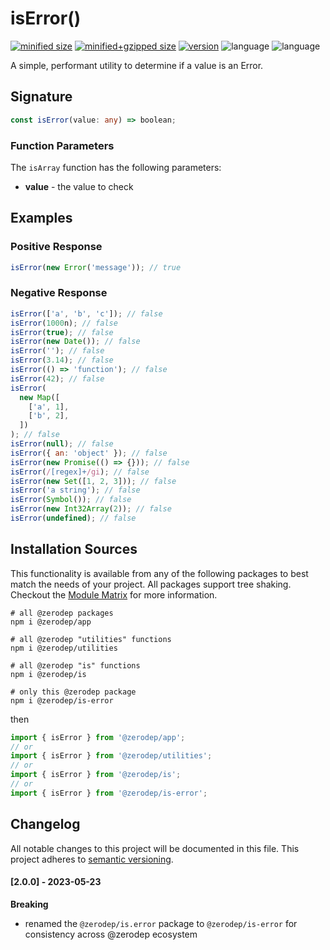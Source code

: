 # isError()

[![minified size](https://img.shields.io/bundlephobia/min/@zerodep/is-error?style=flat-square&color=blue)](https://bundlephobia.com/package/@zerodep/is-error)
[![minified+gzipped size](https://img.shields.io/bundlephobia/minzip/@zerodep/is-error?style=flat-square&color=blue)](https://bundlephobia.com/package/@zerodep/is-error)
[![version](https://img.shields.io/npm/v/@zerodep/is-error?style=flat-square&color=blue)](https://www.npmjs.com/package/@zerodep/is-error)
![language](https://img.shields.io/github/languages/top/cdepage/zerodep?style=flat-square)
![language](https://img.shields.io/badge/types-included-blue?style=flat-square)

A simple, performant utility to determine if a value is an Error.

## Signature

```typescript
const isError(value: any) => boolean;
```

### Function Parameters

The `isArray` function has the following parameters:

- **value** - the value to check

## Examples

### Positive Response

```javascript
isError(new Error('message')); // true
```

### Negative Response

```javascript
isError(['a', 'b', 'c']); // false
isError(1000n); // false
isError(true); // false
isError(new Date()); // false
isError(''); // false
isError(3.14); // false
isError(() => 'function'); // false
isError(42); // false
isError(
  new Map([
    ['a', 1],
    ['b', 2],
  ])
); // false
isError(null); // false
isError({ an: 'object' }); // false
isError(new Promise(() => {})); // false
isError(/[regex]+/gi); // false
isError(new Set([1, 2, 3])); // false
isError('a string'); // false
isError(Symbol()); // false
isError(new Int32Array(2)); // false
isError(undefined); // false
```

## Installation Sources

This functionality is available from any of the following packages to best match the needs of your project. All packages support tree shaking. Checkout the [Module Matrix](/) for more information.

```shell
# all @zerodep packages
npm i @zerodep/app

# all @zerodep "utilities" functions
npm i @zerodep/utilities

# all @zerodep "is" functions
npm i @zerodep/is

# only this @zerodep package
npm i @zerodep/is-error
```

then

```javascript
import { isError } from '@zerodep/app';
// or
import { isError } from '@zerodep/utilities';
// or
import { isError } from '@zerodep/is';
// or
import { isError } from '@zerodep/is-error';
```

## Changelog

All notable changes to this project will be documented in this file. This project adheres to [semantic versioning](https://semver.org/spec/v2.0.0.html).

#### [2.0.0] - 2023-05-23

**Breaking**

- renamed the `@zerodep/is.error` package to `@zerodep/is-error` for consistency across @zerodep ecosystem
